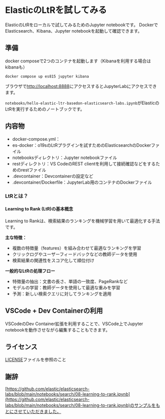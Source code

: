 # ElasticのLtRを試してみる

ElasticのLtRをローカルで試してみるためのJupyter notebookです。
DockerでElasticsearch、Kibana、Jupyter notebookを起動して確認できます。

## 準備

docker composeで2つのコンテナを起動します（Kibanaを利用する場合はkibanaも）

```
docker compose up es815 jupyter kibana
```

ブラウザで[http://localhost:8888](http://localhost:8888)にアクセスするとJupyterLabにアクセスできます。

`notebooks/hello-elastic-ltr-basedon-elasticsearch-labs.ipynb`がElasticのLtRを実行するためのノートブックです。


## 内容物

* docker-compose.yml：
* es-docker：o19sのLtRプラグインを試すためのElasticsearchのDockerファイル
* notebooksディレクトリ：Jupyter notebookファイル
* restディレクトリ：VS CodeのREST clientを利用して接続確認などをするためのrestファイル
* .devcontainer：Devcontainerの設定など
* .devcontainer/Dockerfile：JupyterLab用のコンテナのDockerファイル

### LtRとは？

#### Learning to Rank (LtR)の基本概念

Learning to Rankは、検索結果のランキングを機械学習を用いて最適化する手法です。

**主な特徴：**

- 複数の特徴量（features）を組み合わせて最適なランキングを学習
- クリックログやユーザーフィードバックなどの教師データを使用
- 検索結果の関連性をスコア化して順位付け

**一般的なLtRの処理フロー**

- 特徴量の抽出：文書の長さ、単語の一致度、PageRankなど
- モデルの学習：教師データを使用して最適な重みを学習
- 予測：新しい検索クエリに対してランキングを適用


## VSCode + Dev Containerの利用

VSCodeのDev Container拡張を利用することで、VSCode上でJupyter notebookを動作させながら編集することもできます。

## ライセンス

[LICENSE](./LICENSE)ファイルを参照のこと


## 謝辞

[https://github.com/elastic/elasticsearch-labs/blob/main/notebooks/search/08-learning-to-rank.ipynb](https://github.com/elastic/elasticsearch-labs/blob/main/notebooks/search/08-learning-to-rank.ipynb)のサンプルをもとにさせていただきました。

